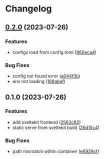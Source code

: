 # Changelog

## [0.2.0](https://github.com/fivehanz/dash/compare/v0.1.0...v0.2.0) (2023-07-26)


### Features

* configs load from config.toml ([960eca4](https://github.com/fivehanz/dash/commit/960eca4e1cf379358738ac3e4d1c1094df169227))


### Bug Fixes

* config not found error ([a044f3b](https://github.com/fivehanz/dash/commit/a044f3bceea13fb1f2aa674f78ad561e897eb24f))
* env not loading ([188abef](https://github.com/fivehanz/dash/commit/188abefc015250fc8d26cdc5f860d80779fc54e0))

## 0.1.0 (2023-07-26)


### Features

* add sveltekit frontend ([2563c82](https://github.com/fivehanz/dash/commit/2563c8244927e76a1856ccf80673ce14d0553322))
* static serve from sveltekit build ([26d15c4](https://github.com/fivehanz/dash/commit/26d15c4dce9a534c734626b136a28fd44395d70b))


### Bug Fixes

* path mismatch within container ([e6929cf](https://github.com/fivehanz/dash/commit/e6929cf3dd0d6fc5dc3fc264f319aef7418068e1))
